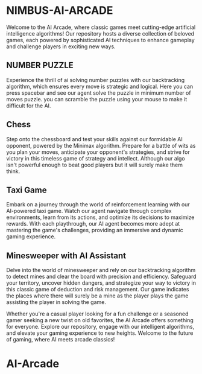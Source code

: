 # NIMBUS-AI-ARCADE
Welcome to the AI Arcade, where classic games meet cutting-edge artificial intelligence algorithms! Our repository hosts a diverse collection of beloved games, each powered by sophisticated AI techniques to enhance gameplay and challenge players in exciting new ways.

NUMBER PUZZLE
------------------------
Experience the thrill of ai solving number puzzles with our backtracking algorithm, which ensures every move is strategic and logical.
Here you can press spacebar and see our agent solve the puzzle in minimum number of moves puzzle. you can scramble the puzzle using your mouse to make it difficult for the AI.

Chess
-----------
Step onto the chessboard and test your skills against our formidable AI opponent, powered by the Minimax algorithm. Prepare for a battle of wits as you plan your moves, anticipate your opponent's strategies, and strive for victory in this timeless game of strategy and intellect. Although our algo isn't powerful enough to beat good players but it will surely make them think.

Taxi Game
----------------------
Embark on a journey through the world of reinforcement learning with our AI-powered taxi game. Watch our agent navigate through complex environments, learn from its actions, and optimize its decisions to maximize rewards. With each playthrough, our AI agent becomes more adept at mastering the game's challenges, providing an immersive and dynamic gaming experience.

Minesweeper with AI Assistant
------
Delve into the world of minesweeper and rely on our backtracking algorithm to detect mines and clear the board with precision and efficiency. Safeguard your territory, uncover hidden dangers, and strategize your way to victory in this classic game of deduction and risk management. Our game indicates the places where there will surely be a mine as the player plays the game assisting the player in solving the game.

Whether you're a casual player looking for a fun challenge or a seasoned gamer seeking a new twist on old favorites, the AI Arcade offers something for everyone. Explore our repository, engage with our intelligent algorithms, and elevate your gaming experience to new heights. Welcome to the future of gaming, where AI meets arcade classics!
# AI-Arcade
